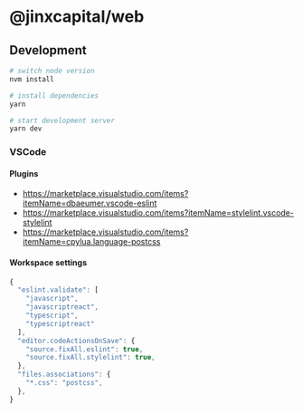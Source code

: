 # @jinxcapital/web
## Development

```bash
# switch node version
nvm install

# install dependencies
yarn

# start development server
yarn dev
```

### VSCode

#### Plugins

- https://marketplace.visualstudio.com/items?itemName=dbaeumer.vscode-eslint
- https://marketplace.visualstudio.com/items?itemName=stylelint.vscode-stylelint
- https://marketplace.visualstudio.com/items?itemName=cpylua.language-postcss

#### Workspace settings

```javascript
{
  "eslint.validate": [
    "javascript",
    "javascriptreact",
    "typescript",
    "typescriptreact"
  ],
  "editor.codeActionsOnSave": {
    "source.fixAll.eslint": true,
    "source.fixAll.stylelint": true,
  },
  "files.associations": {
    "*.css": "postcss",
  },
}
```
